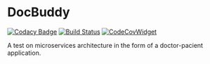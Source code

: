 # DocBuddy
[![Codacy Badge](https://api.codacy.com/project/badge/Grade/693624cacd6845eeb758fc5fe19c14cc)](https://app.codacy.com/app/nbantar/DocBuddy?utm_source=github.com&utm_medium=referral&utm_content=nbantar/DocBuddy&utm_campaign=Badge_Grade_Dashboard)
[![Build Status](https://travis-ci.org/nbantar/DocBuddy.svg?branch=master)](https://travis-ci.org/nbantar/DocBuddy)
[![CodeCovWidget](https://codecov.io/gh/kubernetes/minikube)](https://codecov.io/gh/nbantar/DocBuddy/branch/master/graph/badge.svg)



A test on microservices architecture in the form of a doctor-pacient application.
